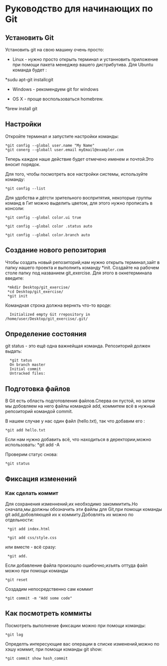 # Руководство для начинающих по Git


## Установить Git
Установить git на свою машину очень просто:

* Linux - нужно просто открыть терминал и устанновить приложение при помощи пакета менеджер вашего дистрибутива. Для Ubuntu команда будет :

*sudu apt-git installcgit

* Windows - рекомендуем git for windows

* OS X - проще воспользоваться homebrew.

*brew install git

## Настройки
Откройте терминал и запустите настройки команды:
 
    *git config --global user.name "My Name"
    *git conerg --globall user.email myEmail@exampler.com

 Теперь каждое наше действие будет отмечено именем и почтой.Это вносит порядок.

 Для того, чтобы посмотреть все настройки системы, используйте команду:

    *git config --list

 Для удобства и дёгсти зрительного воспритятия, некоторые группы команд в Гит можно выделить цветом, для этого нужно прописать в консоли:
 
    *git config --global color.ui true

    *git config --global color .status auto
    
    *git config --global color.branch auto

## Coздание нового репозитория
 Чтобы создать новый репозиторий,нам нужно открыть терминал,зайт в папку нашего проекта и выполнить команду  *init. Создайте на рабочем столе папку под названием git_exercise. Для этого в окнетерминала введите:

     *mkdir Desktop/git_exercise/
     *cd Desktop/git_exercise/
     *git init

Командная строка должна вернкть что-то вроде:

      Initialized empty Git rrepository in /home/user/Desktop/git_exercise/.git/

## Определение состояния 

git status - это ещё одна важнейщая команда.
Репозиторий должен выдать: 

      *git tatus 
      On branch master
      Initial commit
      Untracked files:

## Подготовка файлов 

В Git есть область подготовления файлов.Сперва он пустой, но затем мы добовляем на него файлы командой add, коммитем всё в нужный репозиторий командой commit.

В нашем случае у нас один файл (hello.txt), так что добавим его :

    *git add hello.txt

Если нам нужно добавить всё, что находиться в деректории,можно использовать:
    *git add -A

Проверим статус снова:

    *git status

## Фиксация изменений

### Как сделать коммит

Для сохранения изменнений,их необходимо закоммитить.Но сначала,мы должны обозначить эти файлы для Git,при помощи команды git add,добовляющей  их к коммиту.Добовлять их можно по отдельности:

     *git add index.html

     *git add css/style.css

или вместе - всё сразу:

     *git add.

Ecли добавление файла произошло ошибочно,изъять оттуда файл можно при помощи команды

    *git reset

Создадим непосредственно сам коммит

    *git commit -m "Add some code"

## Как посмотреть коммиты

Посмотреть выполнение фиксации можно при помощи команды:

    *git log

Определть интересующие вас операции в списке изменений,можно по хэшу коммит, при помощи команды git show:

    *git commit show hash_commit

    
